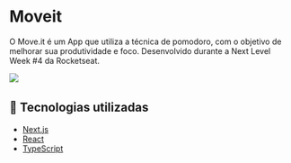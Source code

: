 # Moveit

O Move.it é um App que utiliza a técnica de pomodoro, com o objetivo de melhorar sua produtividade e foco. Desenvolvido durante a Next Level Week #4 da Rocketseat.


<img src="https://media.giphy.com/media/vsspfAEQOGvRfH1lOW/giphy.gif"> <img/>

## 🚀 Tecnologias utilizadas

<ul>
<li><a href="https://nextjs.org/" rel="nofollow">Next.js</a></li>
<li><a href="https://reactjs.org" rel="nofollow">React</a></li>
<li><a href="https://www.typescriptlang.org/" rel="nofollow">TypeScript</a></li>
</ul>

